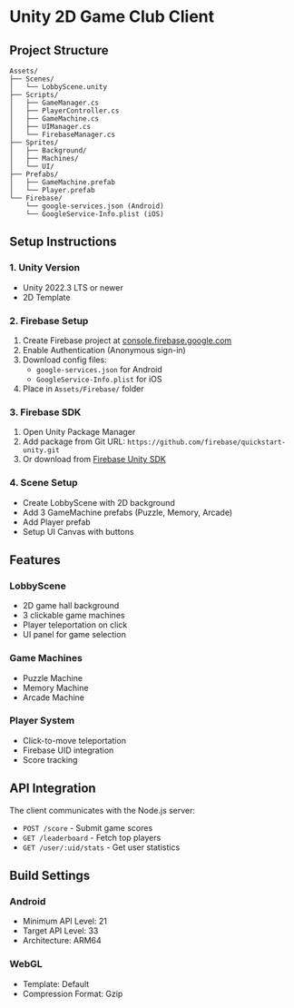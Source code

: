 # Unity 2D Game Club Client

## Project Structure

```
Assets/
├── Scenes/
│   └── LobbyScene.unity
├── Scripts/
│   ├── GameManager.cs
│   ├── PlayerController.cs
│   ├── GameMachine.cs
│   ├── UIManager.cs
│   └── FirebaseManager.cs
├── Sprites/
│   ├── Background/
│   ├── Machines/
│   └── UI/
├── Prefabs/
│   ├── GameMachine.prefab
│   └── Player.prefab
└── Firebase/
    └── google-services.json (Android)
    └── GoogleService-Info.plist (iOS)
```

## Setup Instructions

### 1. Unity Version
- Unity 2022.3 LTS or newer
- 2D Template

### 2. Firebase Setup
1. Create Firebase project at [console.firebase.google.com](https://console.firebase.google.com)
2. Enable Authentication (Anonymous sign-in)
3. Download config files:
   - `google-services.json` for Android
   - `GoogleService-Info.plist` for iOS
4. Place in `Assets/Firebase/` folder

### 3. Firebase SDK
1. Open Unity Package Manager
2. Add package from Git URL: `https://github.com/firebase/quickstart-unity.git`
3. Or download from [Firebase Unity SDK](https://firebase.google.com/download/unity)

### 4. Scene Setup
- Create LobbyScene with 2D background
- Add 3 GameMachine prefabs (Puzzle, Memory, Arcade)
- Add Player prefab
- Setup UI Canvas with buttons

## Features

### LobbyScene
- 2D game hall background
- 3 clickable game machines
- Player teleportation on click
- UI panel for game selection

### Game Machines
- Puzzle Machine
- Memory Machine  
- Arcade Machine

### Player System
- Click-to-move teleportation
- Firebase UID integration
- Score tracking

## API Integration

The client communicates with the Node.js server:
- `POST /score` - Submit game scores
- `GET /leaderboard` - Fetch top players
- `GET /user/:uid/stats` - Get user statistics

## Build Settings

### Android
- Minimum API Level: 21
- Target API Level: 33
- Architecture: ARM64

### WebGL
- Template: Default
- Compression Format: Gzip
